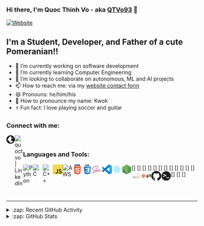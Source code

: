 ### Hi there, I'm Quoc Thinh Vo - aka [QTVo93](https://quoctvo.com) 👋

[![Website](https://img.shields.io/website?label=QuocTVo.com&style=for-the-badge&url=https%3A%2F%2Fquoctvo.com)](https://quoctvo.com)

## I'm a Student, Developer, and Father of a cute Pomeranian!!

- 🔭 I’m currently working on software development
- 🌱 I’m currently learning Computer Engineering
- 👯 I’m looking to collaborate on autonomous, ML and AI projects
- 📫 How to reach me: via my [website contact form](https://quoctvo.com)
- 😄 Pronouns: he/him/his
- 🤔 How to pronounce my name: Kwok
- ⚡ Fun fact: I love playing soccer and guitar 

### Connect with me:

[<img align="left" alt="quoctvo.com" width="22px" src="https://raw.githubusercontent.com/iconic/open-iconic/master/svg/globe.svg" />][website]
[<img align="left" alt="quoctvo | LinkedIn" width="22px" src="https://cdn.jsdelivr.net/npm/simple-icons@v3/icons/linkedin.svg" />][linkedin]

<br />

### Languages and Tools:

[<img align="left" alt="Python" width="26px" src="https://user-images.githubusercontent.com/72519491/135126715-2762c4f9-1800-457a-a7f8-97cbe7f420eb.png" />]
[<img align="left" alt="C" width="26px" src="https://user-images.githubusercontent.com/72519491/135127000-8b4c5cfa-2656-49f7-9d24-1637d0d807f2.png" />]
[<img align="left" alt="C++" width="26px" src="https://user-images.githubusercontent.com/72519491/135127360-7249f6a9-94a2-4ec6-861f-41b588c284e7.png" />]
[<img align="left" alt="JavaScript" width="26px" src="https://raw.githubusercontent.com/github/explore/80688e429a7d4ef2fca1e82350fe8e3517d3494d/topics/javascript/javascript.png" />]
[<img align="left" alt="AWS" width="26px" src="https://user-images.githubusercontent.com/72519491/135127494-64729d59-9e06-4d23-81d9-3f1d94f5b157.png" />]
[<img align="left" alt="HTML5" width="26px" src="https://raw.githubusercontent.com/github/explore/80688e429a7d4ef2fca1e82350fe8e3517d3494d/topics/html/html.png" />]
[<img align="left" alt="CSS3" width="26px" src="https://raw.githubusercontent.com/github/explore/80688e429a7d4ef2fca1e82350fe8e3517d3494d/topics/css/css.png" />]
[<img align="left" alt="Sass" width="26px" src="https://raw.githubusercontent.com/github/explore/80688e429a7d4ef2fca1e82350fe8e3517d3494d/topics/sass/sass.png" />]
[<img align="left" alt="Visual Studio Code" width="26px" src="https://raw.githubusercontent.com/github/explore/80688e429a7d4ef2fca1e82350fe8e3517d3494d/topics/visual-studio-code/visual-studio-code.png" />]
[<img align="left" alt="React" width="26px" src="https://raw.githubusercontent.com/github/explore/80688e429a7d4ef2fca1e82350fe8e3517d3494d/topics/react/react.png" />]
[<img align="left" alt="Node.js" width="26px" src="https://raw.githubusercontent.com/github/explore/80688e429a7d4ef2fca1e82350fe8e3517d3494d/topics/nodejs/nodejs.png" />]
[<img align="left" alt="MySQL" width="26px" src="https://raw.githubusercontent.com/github/explore/80688e429a7d4ef2fca1e82350fe8e3517d3494d/topics/mysql/mysql.png" />]
[<img align="left" alt="Git" width="26px" src="https://raw.githubusercontent.com/github/explore/80688e429a7d4ef2fca1e82350fe8e3517d3494d/topics/git/git.png" />]
[<img align="left" alt="GitHub" width="26px" src="https://raw.githubusercontent.com/github/explore/78df643247d429f6cc873026c0622819ad797942/topics/github/github.png" />]
[<img align="left" alt="Terminal" width="26px" src="https://raw.githubusercontent.com/github/explore/80688e429a7d4ef2fca1e82350fe8e3517d3494d/topics/terminal/terminal.png" />]

<br />
<br />

---

<details>
  <summary>:zap: Recent GitHub Activity</summary>
  
<!--START_SECTION:activity-->
1. 🗣 Commented on [#2](https://github.com/qtvo93/portfolio-sass/issues/2) in [qtvo93/portfolio-sass](https://github.com/qtvo93/portfolio-sass)
2. ❗️ Closed issue [#2](https://github.com/qtvo93/portfolio-sass/issues/2) in [qtvo93/portfolio-sass](https://github.com/qtvo93/portfolio-sass)
3. ❌ Closed PR [#11](https://github.com/qtvo93/free-developer-resources/pull/11) in [qtvo93/free-developer-resources](https://github.com/qtvo93/free-developer-resources)
4. 🗣 Commented on [#11](https://github.com/qtvo93/free-developer-resources/issues/11) in [qtvo93/free-developer-resources](https://github.com/qtvo93/free-developer-resources)
5. 🎉 Merged PR [#10](https://github.com/qtvo93/free-developer-resources/pull/10) in [qtvo93/free-developer-resources](https://github.com/qtvo93/free-developer-resources)
<!--END_SECTION:activity-->

</details>

<details>
  <summary>:zap: GitHub Stats</summary>

  <img align="left" alt="qtvo93's GitHub Stats" src="https://github-readme-stats.vercel.app/api?username=qtvo93&show_icons=true&hide_border=true" />

</details>


[website]: https://quoctvo.com
[linkedin]: https://www.linkedin.com/in/qtvo93/

